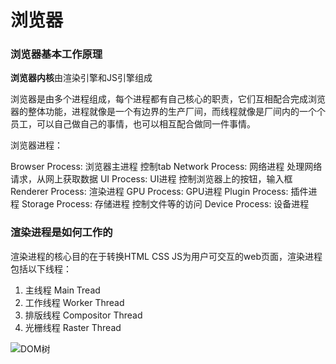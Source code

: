 # 浏览器

### 浏览器基本工作原理

 **浏览器内核**由渲染引擎和JS引擎组成

 浏览器是由多个进程组成，每个进程都有自己核心的职责，它们互相配合完成浏览器的整体功能，进程就像是一个有边界的生产厂间，而线程就像是厂间内的一个个员工，可以自己做自己的事情，也可以相互配合做同一件事情。

 浏览器进程：

 Browser Process: 浏览器主进程 控制tab
 Network Process: 网络进程 处理网络请求，从网上获取数据
 UI Process: UI进程 控制浏览器上的按钮，输入框
 Renderer Process: 渲染进程
 GPU Process: GPU进程
 Plugin Process: 插件进程
 Storage Process: 存储进程 控制文件等的访问
 Device Process: 设备进程


### 渲染进程是如何工作的

渲染进程的核心目的在于转换HTML CSS JS为用户可交互的web页面，渲染进程包括以下线程：

1. 主线程 Main Tread
2. 工作线程 Worker Thread
3. 排版线程 Compositor Thread
4. 光栅线程 Raster Thread

![DOM树](https://sylvanassun.github.io/2017/10/03/2017-10-03-BrowserCriticalRenderingPath/)
 